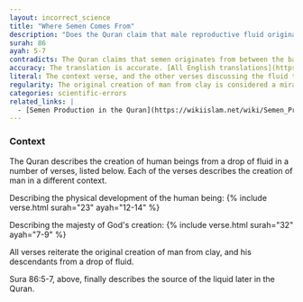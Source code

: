 ```yaml
---
layout: incorrect_science
title: "Where Semen Comes From"
description: "Does the Quran claim that male reproductive fluid originates from between the backbone and the ribs?"
surah: 86
ayah: 5-7
contradicts: The Quran claims that semen originates from between the backbone and the ribs. This is a clear contradiction with modern science, which has shown that semen is produced in the testes.
accuracy: The translation is accurate. [All English translations](https://quran.com/86/5-7?translations=20%2C95%2C85%2C131%2C84%2C19%2C22%2C203%2C57) of the verses on Quran.com state that the fluid originates from between the backbone and the ribs, or between the loins, and chest-bones.
literal: The context verse, and the other verses discussing the fluid that man is created from are all presented as if they are literal.
regularity: The original creation of man from clay is considered a miracle that displays the power of Allah. Afterwards, the continued creation of man from a fluid is considered the normative and regular occurence.
categories: scientific-errors
related_links: |
  - [Semen Production in the Quran](https://wikiislam.net/wiki/Semen_Production_in_the_Quran)
---
```


### Context

The Quran describes the creation of human beings from a drop of fluid in a number of verses, listed below. Each of the verses describes the creation of man in a different context.

Describing the physical development of the human being:
{% include verse.html surah="23" ayah="12-14" %}

Describing the majesty of God's creation:
{% include verse.html surah="32" ayah="7-9" %}

All verses reiterate the original creation of man from clay, and his descendants from a drop of fluid.

Sura 86:5-7, above, finally describes the source of the liquid later in the Quran.
